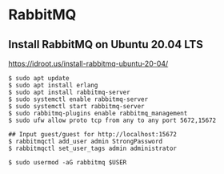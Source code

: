 RabbitMQ
========

## Install RabbitMQ on Ubuntu 20.04 LTS
   https://idroot.us/install-rabbitmq-ubuntu-20-04/

    $ sudo apt update
    $ sudo apt install erlang
    $ sudo apt install rabbitmq-server
    $ sudo systemctl enable rabbitmq-server
    $ sudo systemctl start rabbitmq-server
    $ sudo rabbitmq-plugins enable rabbitmq_management
    $ sudo ufw allow proto tcp from any to any port 5672,15672

    ## Input guest/guest for http://localhost:15672
    $ rabbitmqctl add_user admin StrongPassword
    $ rabbitmqctl set_user_tags admin administrator

    $ sudo usermod -aG rabbitmq $USER
